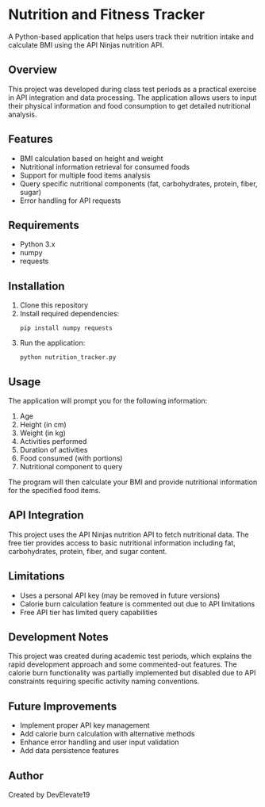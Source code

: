 # Nutrition and Fitness Tracker

A Python-based application that helps users track their nutrition intake and calculate BMI using the API Ninjas nutrition API.

## Overview

This project was developed during class test periods as a practical exercise in API integration and data processing. The application allows users to input their physical information and food consumption to get detailed nutritional analysis.

## Features

- BMI calculation based on height and weight
- Nutritional information retrieval for consumed foods
- Support for multiple food items analysis
- Query specific nutritional components (fat, carbohydrates, protein, fiber, sugar)
- Error handling for API requests

## Requirements

- Python 3.x
- numpy
- requests

## Installation

1. Clone this repository
2. Install required dependencies:
   ```
   pip install numpy requests
   ```
3. Run the application:
   ```
   python nutrition_tracker.py
   ```

## Usage

The application will prompt you for the following information:

1. Age
2. Height (in cm)
3. Weight (in kg)
4. Activities performed
5. Duration of activities
6. Food consumed (with portions)
7. Nutritional component to query

The program will then calculate your BMI and provide nutritional information for the specified food items.

## API Integration

This project uses the API Ninjas nutrition API to fetch nutritional data. The free tier provides access to basic nutritional information including fat, carbohydrates, protein, fiber, and sugar content.

## Limitations

- Uses a personal API key (may be removed in future versions)
- Calorie burn calculation feature is commented out due to API limitations
- Free API tier has limited query capabilities

## Development Notes

This project was created during academic test periods, which explains the rapid development approach and some commented-out features. The calorie burn functionality was partially implemented but disabled due to API constraints requiring specific activity naming conventions.

## Future Improvements

- Implement proper API key management
- Add calorie burn calculation with alternative methods
- Enhance error handling and user input validation
- Add data persistence features

## Author

Created by DevElevate19